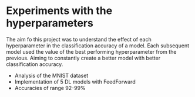 # Experiments with the hyperparameters

The aim fo this project was to understand the effect of each hyperparameter in the classification accuracy of a model. 
Each subsequent model used the value of the best performing hyperparameter from the previous. 
Aiming to constantly create a better model with better classification accuracy.

- Analysis of the MNIST dataset
- Implementation of 5 DL models with FeedForward
- Accuracies of range 92-99%
